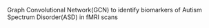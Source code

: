 Graph Convolutional Network(GCN) to identify biomarkers of Autism Spectrum Disorder(ASD) in fMRI scans
